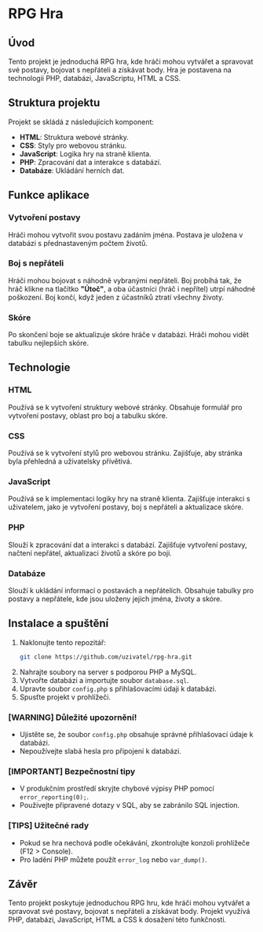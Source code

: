 # RPG Hra

## Úvod
Tento projekt je jednoduchá RPG hra, kde hráči mohou vytvářet a spravovat své postavy, bojovat s nepřáteli a získávat body. Hra je postavena na technologii PHP, databázi, JavaScriptu, HTML a CSS.

## Struktura projektu
Projekt se skládá z následujících komponent:

- **HTML**: Struktura webové stránky.
- **CSS**: Styly pro webovou stránku.
- **JavaScript**: Logika hry na straně klienta.
- **PHP**: Zpracování dat a interakce s databází.
- **Databáze**: Ukládání herních dat.

## Funkce aplikace
### Vytvoření postavy
Hráči mohou vytvořit svou postavu zadáním jména. Postava je uložena v databázi s přednastaveným počtem životů.

### Boj s nepřáteli
Hráči mohou bojovat s náhodně vybranými nepřáteli. Boj probíhá tak, že hráč klikne na tlačítko **"Útoč"**, a oba účastníci (hráč i nepřítel) utrpí náhodné poškození. Boj končí, když jeden z účastníků ztratí všechny životy.

### Skóre
Po skončení boje se aktualizuje skóre hráče v databázi. Hráči mohou vidět tabulku nejlepších skóre.

## Technologie
### HTML
Používá se k vytvoření struktury webové stránky. Obsahuje formulář pro vytvoření postavy, oblast pro boj a tabulku skóre.

### CSS
Používá se k vytvoření stylů pro webovou stránku. Zajišťuje, aby stránka byla přehledná a uživatelsky přívětivá.

### JavaScript
Používá se k implementaci logiky hry na straně klienta. Zajišťuje interakci s uživatelem, jako je vytvoření postavy, boj s nepřáteli a aktualizace skóre.

### PHP
Slouží k zpracování dat a interakci s databází. Zajišťuje vytvoření postavy, načtení nepřátel, aktualizaci životů a skóre po boji.

### Databáze
Slouží k ukládání informací o postavách a nepřátelích. Obsahuje tabulky pro postavy a nepřátele, kde jsou uloženy jejich jména, životy a skóre.

## Instalace a spuštění
1. Naklonujte tento repozitář:
   ```sh
   git clone https://github.com/uzivatel/rpg-hra.git
   ```
2. Nahrajte soubory na server s podporou PHP a MySQL.
3. Vytvořte databázi a importujte soubor `database.sql`.
4. Upravte soubor `config.php` s přihlašovacími údaji k databázi.
5. Spusťte projekt v prohlížeči.

### [WARNING] Důležité upozornění!
- Ujistěte se, že soubor `config.php` obsahuje správné přihlašovací údaje k databázi.
- Nepoužívejte slabá hesla pro připojení k databázi.

### [IMPORTANT] Bezpečnostní tipy
- V produkčním prostředí skryjte chybové výpisy PHP pomocí `error_reporting(0);`.
- Používejte připravené dotazy v SQL, aby se zabránilo SQL injection.

### [TIPS] Užitečné rady
- Pokud se hra nechová podle očekávání, zkontrolujte konzoli prohlížeče (F12 > Console).
- Pro ladění PHP můžete použít `error_log` nebo `var_dump()`.

## Závěr
Tento projekt poskytuje jednoduchou RPG hru, kde hráči mohou vytvářet a spravovat své postavy, bojovat s nepřáteli a získávat body. Projekt využívá PHP, databázi, JavaScript, HTML a CSS k dosažení této funkčnosti.

